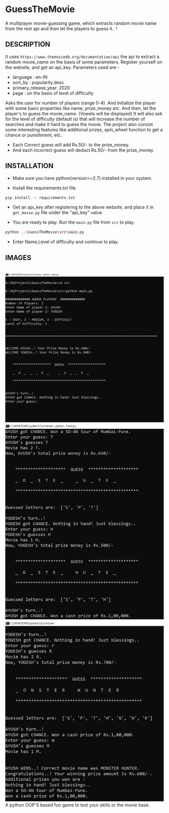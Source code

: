 # GuessTheMovie

A multiplayer movie-guessing game, which extracts random movie name from the rest api and then let the players to guess it.. !


## DESCRIPTION

It uses `https://www.themoviedb.org/documentation/api` the api to extract a random movie_name on the basis of some parameters. Register yourself on the website, and get an api_key. Parameters used are - 

- language : en-IN
- sort_by : popularity.desc
- primary_release_year: 2020
- page : on the basis of level of difficulty

Asks the user for number of players (range 0-4). And initialize the player with some basic properties like name, prize_money etc. And then, let the player's to guess the movie_name. (Vowels will be displayed)
It will also ask for the level of difficulty (default is) that will increase the number of searches and make it hard to guess the movie.
The project also consist some interesting features like additional prizes, spin_wheel function to get a chance or punishment, etc.

- Each Correct guess will add Rs.50/- to the prize_money.
- And each incorrect guess will deduct Rs.50/- from the prize_money.


## INSTALLATION

- Make sure you have python(version>=2.7) installed in your system.

- Install the requirements.txt file.

```bash
pip install -r requirements.txt
```

- Get an api_key after registering to the above website, and place it in `get_movie.py` file under the "api_key" value.

- You are ready to play. Run the `main.py` file from `src` to play.

```bash
python ..\GuessTheMovie\src\main.py
```

- Enter Name,Level of difficulty and continue to play.


## IMAGES

<br>
<img src="images\game_start.png">
<br>
<img src="images\game_play.png">
<br>
<img src="images\game_win.png">

<br>
A python OOP'S based fun game to test your skills or the movie base.